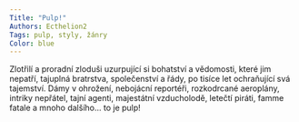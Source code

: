 ```yaml
---
Title: "Pulp!"
Authors: Ecthelion2
Tags: pulp, styly, žánry
Color: blue
---
```

Zlotřilí a proradní zloduši uzurpující si bohatství
a vědomosti, které jim nepatří, tajuplná
bratrstva, společenství a řády, po tisíce let
ochraňující svá tajemství. Dámy v ohrožení,
nebojácní reportéři, rozkodrcané aeroplány,
intriky nepřátel, tajní agenti, majestátní vzducholodě,
letečtí piráti, famme fatale a mnoho
dalšího… to je pulp!
